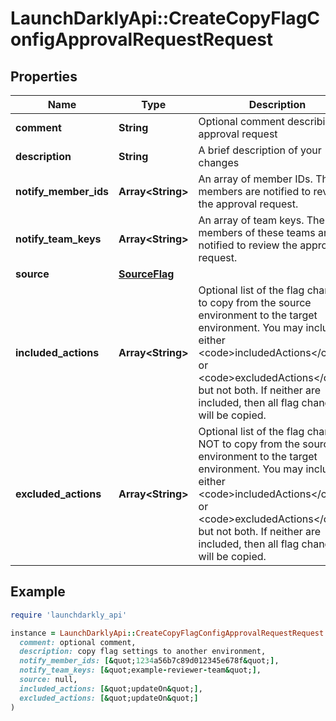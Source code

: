 # LaunchDarklyApi::CreateCopyFlagConfigApprovalRequestRequest

## Properties

| Name | Type | Description | Notes |
| ---- | ---- | ----------- | ----- |
| **comment** | **String** | Optional comment describing the approval request | [optional] |
| **description** | **String** | A brief description of your changes |  |
| **notify_member_ids** | **Array&lt;String&gt;** | An array of member IDs. These members are notified to review the approval request. | [optional] |
| **notify_team_keys** | **Array&lt;String&gt;** | An array of team keys. The members of these teams are notified to review the approval request. | [optional] |
| **source** | [**SourceFlag**](SourceFlag.md) |  |  |
| **included_actions** | **Array&lt;String&gt;** | Optional list of the flag changes to copy from the source environment to the target environment. You may include either &lt;code&gt;includedActions&lt;/code&gt; or &lt;code&gt;excludedActions&lt;/code&gt;, but not both. If neither are included, then all flag changes will be copied. | [optional] |
| **excluded_actions** | **Array&lt;String&gt;** | Optional list of the flag changes NOT to copy from the source environment to the target environment. You may include either &lt;code&gt;includedActions&lt;/code&gt; or &lt;code&gt;excludedActions&lt;/code&gt;, but not both. If neither are included, then all flag changes will be copied. | [optional] |

## Example

```ruby
require 'launchdarkly_api'

instance = LaunchDarklyApi::CreateCopyFlagConfigApprovalRequestRequest.new(
  comment: optional comment,
  description: copy flag settings to another environment,
  notify_member_ids: [&quot;1234a56b7c89d012345e678f&quot;],
  notify_team_keys: [&quot;example-reviewer-team&quot;],
  source: null,
  included_actions: [&quot;updateOn&quot;],
  excluded_actions: [&quot;updateOn&quot;]
)
```

